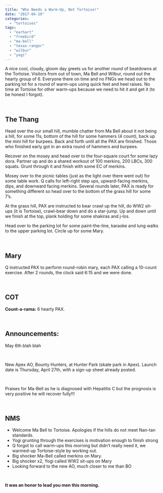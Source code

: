 ```yaml
---
title: "Who Needs a Warm-Up, Not Tortoise!"
date: "2017-04-19"
categories: 
  - "tortoises"
tags: 
  - "earhart"
  - "freebird"
  - "ma-bell"
  - "texas-ranger"
  - "wilbur"
  - "yogi"
---
```


A nice cool, cloudy, gloom day greets us for another round of beatdowns at the Tortoise. Visitors from out of town, Ma Bell and Wilbur, round out the hearty group of 6. Everyone there on time and no FNGs we head out to the parking lot for a round of warm-ups using quick feet and heel raises. No time at Tortoise for other warm-ups because we need to hit it and get it (to be honest I forgot).

 

## The Thang

Head over the our small hill, mumble chatter from Ma Bell about it not being a hill, for some 11s, bottom of the hill for some hammers (4 count), back up the mini hill for burpees. Back and forth until all the PAX are finished. Those who finished early got in an extra round of hammers and burpees.

Recover on the mosey and head over to the four-square court for some lazy dora. Partner up and do a shared workout of 100 merkins, 200 LBCs, 300 squats. Grunt through it and finish with some EC of merkins.

Mosey over to the picnic tables (just as the light over there went out) for some table work. Q calls for left-right step ups, upward-facing merkins, dips, and downward facing merkins. Several rounds later, PAX is ready for something different so head over to the bottom of the grass hill for some 7’s.

At the grass hill, PAX are instructed to bear crawl up the hill, do WW2 sit-ups (it is Tortoise), crawl-bear down and do a star-jump. Up and down until we finish at the top, plank holding for some shakiras and j-los.

Head over to the parking lot for some paint-the-line, karaoke and lung walks to the upper parking lot. Circle up for some Mary.

 

## Mary

Q instructed PAX to perform round-robin mary, each PAX calling a 10-count exercise. After 2 rounds, the clock said 6:15 and we were done.

 

## COT

**Count-a-rama:** 6 hearty PAX.

 

## **Announcements:**

May 6th blah blah

 

New Apex AO, Bounty Hunters, at Hunter Park (skate park in Apex). Launch date is Thursday, April 27th, with a sign-up sheet already posted.

 

Praises for Ma-Bell as he is diagnosed with Hepatitis C but the prognosis is very positive he will recover fully!!!

 

## NMS

- Welcome Ma Bell to Tortoise. Apologies if the hills do not meet Nan-tan standards.
- Yogi grunting through the exercises is motivation enough to finish strong
- Q forgot to call warm-ups this morning but didn’t really need it, we warmed-up Tortoise-style by working out.
- Big shocker Ma-Bell called merkins on Mary.
- Big shocker x2, Yogi called WW2 sit-ups on Mary
- Looking forward to the new AO, much closer to me than BO

 

**It was an honor to lead you men this morning.**
